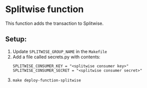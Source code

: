 # Splitwise function
This function adds the transaction to Splitwise.

## Setup:
1. Update `SPLITWISE_GROUP_NAME` in the `Makefile`
1. Add a file called secrets.py with contents:
   ```
   SPLITWISE_CONSUMER_KEY = "<splitwise consumer key>"
   SPLITWISE_CONSUMER_SECRET = "<splitwise consumer secret>"
   ```
1. `make deploy-function-splitwise `
